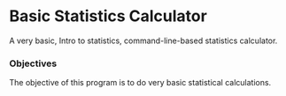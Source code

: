 # Basic Statistics Calculator

A very basic, Intro to statistics, command-line-based statistics calculator.

### Objectives

The objective of this program is to do very basic statistical calculations.

